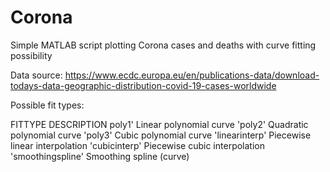 # Corona

Simple MATLAB script plotting Corona cases and deaths with curve fitting possibility

Data source: https://www.ecdc.europa.eu/en/publications-data/download-todays-data-geographic-distribution-covid-19-cases-worldwide

Possible fit types:

FITTYPE             DESCRIPTION
poly1'              Linear polynomial curve
'poly2'             Quadratic polynomial curve
'poly3'             Cubic polynomial curve
'linearinterp'      Piecewise linear interpolation
'cubicinterp'       Piecewise cubic interpolation
'smoothingspline'   Smoothing spline (curve)
